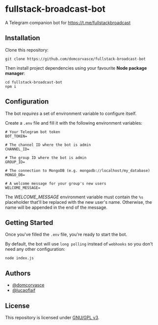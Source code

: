 # fullstack-broadcast-bot
A Telegram companion bot for https://t.me/fullstackbroadcast

## Installation

Clone this repository:

```shell
git clone https://github.com/domcorvasce/fullstack-broadcast-bot
```

Then install project dependencies using your favourite **Node package manager**:

```shell
cd fullstack-broadcast-bot
npm i
```

## Configuration

The bot _requires_ a set of environment variable to configure itself.

Create a `.env` file and fill it with the following environment variables:

```plain
# Your Telegram bot token
BOT_TOKEN=

# The channel ID where the bot is admin
CHANNEL_ID=

# The group ID where the bot is admin
GROUP_ID=

# The connection to MongoDB (e.g. mongodb://localhost/my_database)
MONGO_DB=

# A welcome message for your group's new users
WELCOME_MESSAGE=
```
The _WELCOME_MESSAGE_ environment variable must contain the `%s` placeholder that'll be replaced with the new user's name. Otherwise, the name will be appended in the end of the message.

## Getting Started

Once you've filled the `.env` file, you're ready to start the bot.

By default, the bot will use `long polling` instead of `webhooks`
so you don't need any other configuration:

```shell
node index.js
```

## Authors

- [@domcorvasce](https://github.com/domcorvasce)
- [@lucaoflaif](https://github.com/lucaoflaif)

## License

This repository is licensed under [GNU/GPL v3](LICENSE).
